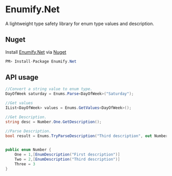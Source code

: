 # Enumify.Net
A lightweight type safety library for enum type values and description.

## Nuget
Install [Enumify.Net](https://www.nuget.org/packages/Enumify.Net/) via [Nuget](https://www.nuget.org/packages/Enumify.Net/)

```csharp
PM> Install-Package Enumify.Net
```

## API usage
```csharp
//Convert a string value to enum type.
DayOfWeek saturday = Enums.Parse<DayOfWeek>("Saturday");

//Get values
IList<DayOfWeek> values = Enums.GetValues<DayOfWeek>();

//Get Description.
string desc = Number.One.GetDescription();

//Parse Description.
bool result = Enums.TryParseDescription("Third description", out Number number);
 

public enum Number {
    One = 1,[EnumDescription("First description")]
    Two = 2,[EnumDescription("Third description")]
    Three = 3
}

```
